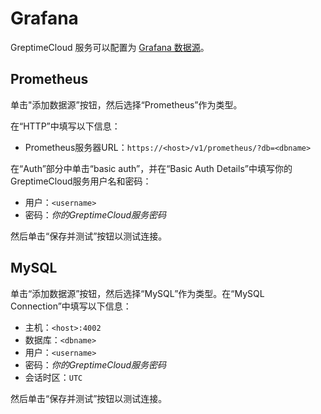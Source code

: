 # Grafana

GreptimeCloud 服务可以配置为 [Grafana 数据源](https://grafana.com/docs/grafana/latest/datasources/add-a-data-source/)。

## Prometheus

单击"添加数据源”按钮，然后选择“Prometheus”作为类型。

在“HTTP”中填写以下信息：

- Prometheus服务器URL：`https://<host>/v1/prometheus/?db=<dbname>`

在“Auth”部分中单击“basic auth”，并在“Basic Auth Details”中填写你的GreptimeCloud服务用户名和密码：

- 用户：`<username>`
- 密码：*你的GreptimeCloud服务密码*

然后单击“保存并测试”按钮以测试连接。

## MySQL

单击“添加数据源”按钮，然后选择“MySQL”作为类型。在“MySQL Connection”中填写以下信息：

- 主机：`<host>:4002`
- 数据库：`<dbname>`
- 用户：`<username>`
- 密码：*你的GreptimeCloud服务密码*
- 会话时区：`UTC`

然后单击“保存并测试”按钮以测试连接。
